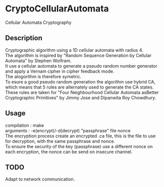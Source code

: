 # CryptoCellularAutomata
Cellular Automata Cryptography

## Description
Cryptographic algorithm using a 1D cellular automata with radius 4.\
The algorithm is inspired by "Random Sequence Generation by Cellular Automata" by Stephen Wolfram.\
It use a cellular automata to generate a pseudo random number generator and apply a Vernam cipher in cipher feedback mode.\
The alogorithm is therefore symetric.\
To esure a good pseudo random generation the algorithm use hybrid CA, which means that 5 rules are alternately used to generate the CA states.\
These rules are taken for "Four Neighbourhood Cellular Automata asBetter Cryptographic Primitives" by Jimmy Jose and Dipanwita Roy Chowdhury.

## Usage
compilation : make\
arguments : -e(encrypt)/-d(decrypt) "passphrase" file nonce\
The encryption process create an encrypted .ca file, this is the file to use for decryption, with the same passphrase and nonce.\
To ensure the security of the key (passphrase) use a different nonce on each encryption, the nonce can be send on insecure channel.

## TODO
Adapt to network communication.
